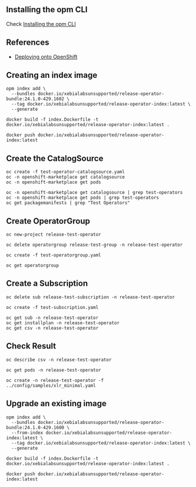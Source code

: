 
## Installing the opm CLI

Check [Installing the opm CLI](https://docs.openshift.com/container-platform/4.15/cli_reference/opm/cli-opm-install.html)

## References

- [Deploying onto OpenShift](https://redhat-connect.gitbook.io/certified-operator-guide/ocp-deployment/openshift-deployment)

## Creating an index image

```shell
opm index add \
  --bundles docker.io/xebialabsunsupported/release-operator-bundle:24.1.0-429.1602 \
  --tag docker.io/xebialabsunsupported/release-operator-index:latest \
  --generate
```

```shell
docker build -f index.Dockerfile -t docker.io/xebialabsunsupported/release-operator-index:latest .
```

```shell
docker push docker.io/xebialabsunsupported/release-operator-index:latest
```

## Create the CatalogSource

```shell
oc create -f test-operator-catalogsource.yaml 
oc -n openshift-marketplace get catalogsource
oc -n openshift-marketplace get pods
```

```shell
oc -n openshift-marketplace get catalogsource | grep test-operators
oc -n openshift-marketplace get pods | grep test-operators
oc get packagemanifests | grep "Test Operators"
```

## Create OperatorGroup

```shell
oc new-project release-test-operator
```

```shell
oc delete operatorgroup release-test-group -n release-test-operator
```

```shell
oc create -f test-operatorgroup.yaml
```

```shell
oc get operatorgroup
```

## Create a Subscription

```shell
oc delete sub release-test-subscription -n release-test-operator
```

```shell
oc create -f test-subscription.yaml
```

```shell
oc get sub -n release-test-operator
oc get installplan -n release-test-operator
oc get csv -n release-test-operator
```

## Check Result

```shell
oc describe csv -n release-test-operator
```

```shell
oc get pods -n release-test-operator
```

```shell
oc create -n release-test-operator -f ../config/samples/xlr_minimal.yaml
```

## Upgrade an existing image

```shell
opm index add \
  --bundles docker.io/xebialabsunsupported/release-operator-bundle:24.1.0-429.1600 \
  --from-index docker.io/xebialabsunsupported/release-operator-index:latest \
  --tag docker.io/xebialabsunsupported/release-operator-index:latest \
  --generate
```

```shell
docker build -f index.Dockerfile -t docker.io/xebialabsunsupported/release-operator-index:latest .
```

```shell
docker push docker.io/xebialabsunsupported/release-operator-index:latest
```
